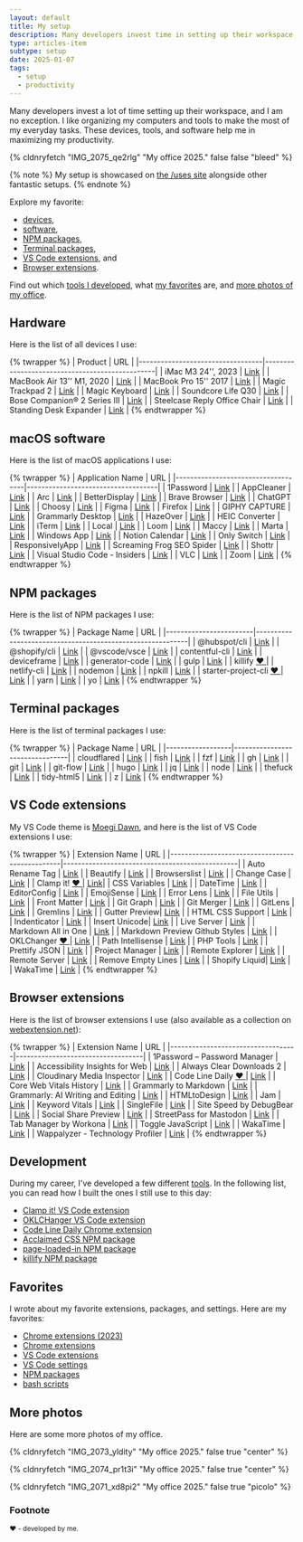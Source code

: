 ```yaml
---
layout: default
title: My setup
description: Many developers invest time in setting up their workspace, and I am no exception. These devices, tools, and software help me in maximizing my productivity.
type: articles-item
subtype: setup
date: 2025-01-07
tags:
  - setup
  - productivity
---
```


Many developers invest a lot of time setting up their workspace, and I am no exception.
I like organizing my computers and tools to make the most of my everyday tasks.
These devices, tools, and software help me in maximizing my productivity.

{% cldnryfetch "IMG_2075_qe2rlg" "My office 2025." false false "bleed" %}

{% note %}
My setup is showcased on [the /uses site](https://uses.tech/) alongside other fantastic setups.
{% endnote %}

Explore my favorite:

- [devices](#hardware),
- [software](#macos-software),
- [NPM packages](#npm-packages),
- [Terminal packages](#terminal-packages),
- [VS Code extensions](#vs-code-extensions), and
- [Browser extensions](#browser-extensions).

Find out which [tools I developed](#development), what [my favorites](#favorites) are, and [more photos of my office](#more-photos).

## Hardware

Here is the list of all devices I use:

{% twrapper %}
| Product                          | URL                                        |
|----------------------------------|------------------------------------------------|
| iMac M3 24'', 2023               | [Link](https://support.apple.com/en-us/117734) |
| MacBook Air 13'' M1, 2020        | [Link](https://support.apple.com/en-us/111883) |
| MacBook Pro 15'' 2017            | [Link](https://support.apple.com/en-us/111947) |
| Magic Trackpad 2                 | [Link](https://www.apple.com/shop/product/MXK93AM/A/magic-trackpad-usb%E2%80%91c-white-multi-touch-surface) |
| Magic Keyboard                   | [Link](https://www.apple.com/shop/product/MXCK3LL/A/magic-keyboard-with-touch-id-for-mac-models-with-apple-silicon-usb-c-us-english) |
| Soundcore Life Q30               | [Link](https://www.soundcore.com/products/A3028011?variant=37652049756350) |
| Bose Companion® 2 Series III     | [Link](https://www.bose.com/en_us/products/speakers/computer_speakers/companion-2-series-iii-multimedia-speaker-system.html) |
| Steelcase Reply Office Chair     | [Link](https://www.steelcase.com/products/office-chairs/reply/) |
| Standing Desk Expander           | [Link](https://webshop.schachermayer.com/cat/hr-HR/product/podizno-postolje-stola-expander-elektricno-podesavanje-vis-680-1180mm-ral9006/103327003) |
{% endtwrapper %}

## macOS software

Here is the list of macOS applications I use:

{% twrapper %}
| Application Name                   | URL                               |
|------------------------------------|------------------------------------|
| 1Password                          | [Link](https://1password.com/downloads/mac/) |
| AppCleaner                         | [Link](https://freemacsoft.net/appcleaner/) |
| Arc                                | [Link](https://arc.net/) |
| BetterDisplay                      | [Link](https://github.com/waydabber/BetterDisplay) |
| Brave Browser                      | [Link](https://brave.com/download/) |
| ChatGPT                            | [Link](https://chat.openai.com/) |
| Choosy                             | [Link](https://www.choosyosx.com/) |
| Figma                              | [Link](https://www.figma.com/downloads/) |
| Firefox                            | [Link](https://www.mozilla.org/en-US/firefox/new/) |
| GIPHY CAPTURE                      | [Link](https://giphy.com/apps/giphycapture) |
| Grammarly Desktop                  | [Link](https://www.grammarly.com/native/mac) |
| HazeOver                           | [Link](https://hazeover.com/) |
| HEIC Converter                     | [Link](https://apps.apple.com/us/app/heic-converter-to-jpg-png/id1294126402) |
| iTerm                              | [Link](https://iterm2.com/) |
| Local                              | [Link](https://localwp.com/) |
| Loom                               | [Link](https://www.loom.com/download) |
| Maccy                              | [Link](https://maccy.app/) |
| Marta                              | [Link](https://marta.sh/) |
| Windows App                        | [Link](https://apps.apple.com/us/app/windows-app/id1295203466?mt=12) |
| Notion Calendar                    | [Link](https://www.notion.so/) |
| Only Switch                        | [Link](https://github.com/jacklandrin/OnlySwitch) |
| ResponsivelyApp                    | [Link](https://responsively.app/) |
| Screaming Frog SEO Spider          | [Link](https://www.screamingfrog.co.uk/seo-spider/) |
| Shottr                             | [Link](https://shottr.cc/) |
| Visual Studio Code - Insiders      | [Link](https://code.visualstudio.com/insiders/) |
| VLC                                | [Link](https://www.videolan.org/vlc/download-macosx.html) |
| Zoom                               | [Link](https://zoom.us/download) |
{% endtwrapper %}

## NPM packages

Here is the list of NPM packages I use:

{% twrapper %}
| Package Name           | URL                                                   |
|------------------------|-----------------------------------------------------------|
| @hubspot/cli           | [Link](https://www.npmjs.com/package/@hubspot/cli) |
| @shopify/cli           | [Link](https://www.npmjs.com/package/@shopify/cli) |
| @vscode/vsce           | [Link](https://www.npmjs.com/package/@vscode/vsce) |
| contentful-cli         | [Link](https://www.npmjs.com/package/contentful-cli) |
| deviceframe            | [Link](https://www.npmjs.com/package/deviceframe) |
| generator-code         | [Link](https://www.npmjs.com/package/generator-code) |
| gulp                   | [Link](https://www.npmjs.com/package/gulp) |
| killify [♥️ ](#footnote) |
| netlify-cli            | [Link](https://www.npmjs.com/package/netlify-cli) |
| nodemon                | [Link](https://www.npmjs.com/package/nodemon) |
| npkill                 | [Link](https://www.npmjs.com/package/npkill) |
| starter-project-cli [♥️ ](#footnote) | [Link](https://www.npmjs.com/package/starter-project-cli) |
| yarn                   | [Link](https://www.npmjs.com/package/yarn) |
| yo                     | [Link](https://www.npmjs.com/package/yo) |
{% endtwrapper %}

## Terminal packages

Here is the list of terminal packages I use:

{% twrapper %}
| Package Name     | URL                            |
|------------------|--------------------------------|
| cloudflared      | [Link](https://developers.cloudflare.com/cloudflare-one/connections/connect-networks/get-started/create-local-tunnel/) |
| fish             | [Link](https://fishshell.com/) |
| fzf              | [Link](https://github.com/junegunn/fzf) |
| gh               | [Link](https://cli.github.com/) |
| git              | [Link](https://git-scm.com/) |
| git-flow         | [Link](https://github.com/nvie/gitflow) |
| hugo             | [Link](https://gohugo.io/getting-started/installing/) |
| jq               | [Link](https://stedolan.github.io/jq/) |
| node             | [Link](https://nodejs.org/) |
| thefuck          | [Link](https://github.com/nvbn/thefuck) |
| tidy-html5       | [Link](https://www.html-tidy.org/) |
| z                | [Link](https://github.com/rupa/z) |
{% endtwrapper %}

## VS Code extensions

My VS Code theme is [Moegi Dawn](https://marketplace.visualstudio.com/items?itemName=ddiu8081.moegi-theme), and here is the list of VS Code extensions I use:

{% twrapper %}
| Extension Name                                 | URL                                           |
|------------------------------------------------|------------------------------------------------|
| Auto Rename Tag                                | [Link](https://marketplace.visualstudio.com/items?itemName=formulahendry.auto-rename-tag)                     |
| Beautify      | [Link](https://marketplace.visualstudio.com/items?itemName=hookyqr.beautify) |
| Browserslist  | [Link](https://marketplace.visualstudio.com/items?itemName=webben.browserslist) |
| Change Case   | [Link](https://marketplace.visualstudio.com/items?itemName=wmaurer.change-case) |
| Clamp it! [♥️ ](#footnote)  | [Link](https://marketplace.visualstudio.com/items?itemName=starbist.clamp-it)|
| CSS Variables | [Link](https://marketplace.visualstudio.com/items?itemName=vunguyentuan.vscode-css-variables)                 |
| DateTime      | [Link](https://marketplace.visualstudio.com/items?itemName=rid9.datetime)    |
| EditorConfig  | [Link](https://marketplace.visualstudio.com/items?itemName=editorconfig.editorconfig) |
| EmojiSense    | [Link](https://marketplace.visualstudio.com/items?itemName=bierner.emojisense) |
| Error Lens    | [Link](https://marketplace.visualstudio.com/items?itemName=usernamehw.errorlens) |
| File Utils    | [Link](https://marketplace.visualstudio.com/items?itemName=sleistner.vscode-fileutils) |
| Front Matter  | [Link](https://marketplace.visualstudio.com/items?itemName=eliostruyf.vscode-front-matter)                    |
| Git Graph     | [Link](https://marketplace.visualstudio.com/items?itemName=mhutchie.git-graph) |
| Git Merger    | [Link](https://marketplace.visualstudio.com/items?itemName=shaharkazaz.git-merger) |
| GitLens       | [Link](https://marketplace.visualstudio.com/items?itemName=eamodio.gitlens)  |
| Gremlins      | [Link](https://marketplace.visualstudio.com/items?itemName=nhoizey.gremlins) |
| Gutter Preview| [Link](https://marketplace.visualstudio.com/items?itemName=kisstkondoros.vscode-gutter-preview)               |
| HTML CSS Support                               | [Link](https://marketplace.visualstudio.com/items?itemName=ecmel.vscode-html-css) |
| Indenticator  | [Link](https://marketplace.visualstudio.com/items?itemName=sirtori.indenticator) |
| Insert Unicode| [Link](https://marketplace.visualstudio.com/items?itemName=brunnerh.insert-unicode) |
| Live Server   | [Link](https://marketplace.visualstudio.com/items?itemName=ritwickdey.liveserver) |
| Markdown All in One                            | [Link](https://marketplace.visualstudio.com/items?itemName=yzhang.markdown-all-in-one) |
| Markdown Preview Github Styles                | [Link](https://marketplace.visualstudio.com/items?itemName=bierner.markdown-preview-github-styles)            |
| OKLChanger [♥️ ](#footnote) | [Link](https://marketplace.visualstudio.com/items?itemName=starbist.oklchanger) |
| Path Intellisense                              | [Link](https://marketplace.visualstudio.com/items?itemName=christian-kohler.path-intellisense)                |
| PHP Tools     | [Link](https://marketplace.visualstudio.com/items?itemName=devsense.phptools-vscode) |
| Prettify JSON | [Link](https://marketplace.visualstudio.com/items?itemName=mohsen1.prettify-json) |
| Project Manager                                | [Link](https://marketplace.visualstudio.com/items?itemName=alefragnani.project-manager) |
| Remote Explorer                                | [Link](https://marketplace.visualstudio.com/items?itemName=ms-vscode.remote-explorer) |
| Remote Server | [Link](https://marketplace.visualstudio.com/items?itemName=ms-vscode.remote-server) |
| Remove Empty Lines                             | [Link](https://marketplace.visualstudio.com/items?itemName=usernamehw.remove-empty-lines)                     |
| Shopify Liquid| [Link](https://marketplace.visualstudio.com/items?itemName=sissel.shopify-liquid) |
| WakaTime      | [Link](https://marketplace.visualstudio.com/items?itemName=wakatime.vscode-wakatime) |
{% endtwrapper %}

## Browser extensions

Here is the list of browser extensions I use (also available as a collection on [webextension.net](https://webextension.net/shared/collections/BnWQdNf8cvolzRGyDrSRosqL2ED1GPwX)):

{% twrapper %}
| Extension Name                    | URL                           |
|-----------------------------------|-----------------------------------|
| 1Password – Password Manager      | [Link](https://chromewebstore.google.com/detail/1password-%E2%80%93-password-mana/aeblfdkhhhdcdjpifhhbdiojplfjncoa) |
| Accessibility Insights for Web    | [Link](https://chromewebstore.google.com/detail/accessibility-insights-fo/pbjjkligggfmakdaogkfomddhfmpjeni) |
| Always Clear Downloads 2          | [Link](https://chromewebstore.google.com/detail/always-clear-downloads-2/jcajchndfkmnaefkhoaoiagemplbfffn) |
| Cloudinary Media Inspector        | [Link](https://chromewebstore.google.com/detail/cloudinary-media-inspecto/ehnkhkglbafecknplfmjklnnjimokpkg) |
| Code Line Daily [♥️ ](#footnote)                | [Link](https://chromewebstore.google.com/detail/code-line-daily/jfgojeolhopchbgfdgodicnaimmkbpbg) |
| Core Web Vitals History           | [Link](https://chromewebstore.google.com/detail/core-web-vitals-history/linoinhlmlapanldhngmmpiaaiofabea) |
| Grammarly to Markdown             | [Link](https://chromewebstore.google.com/detail/grammarly-to-markdown/bjodbpcjeogaihbekannledankhcjbgo) |
| Grammarly: AI Writing and Editing | [Link](https://chromewebstore.google.com/detail/grammarly-ai-writing-and/kbfnbcaeplbcioakkpcpgfkobkghlhen) |
| HTMLtoDesign                      | [Link](https://chromewebstore.google.com/detail/htmltodesign/ldnheaepmnmbjjjahokphckbpgciiaed) |
| Jam                               | [Link](https://chromewebstore.google.com/detail/jam/iohjgamcilhbgmhbnllfolmkmmekfmci) |
| Keyword Vitals                    | [Link](https://chromewebstore.google.com/detail/keyword-vitals/jkmbgmcdmfpdcfninbmgabkbhhlnabbh) |
| SingleFile                        | [Link](https://chromewebstore.google.com/detail/singlefile/mpiodijhokgodhhofbcjdecpffjipkle) |
| Site Speed by DebugBear           | [Link](https://chromewebstore.google.com/detail/site-speed-by-debugbear/peomeonecjebolgekpnddgpgdigmpblc) |
| Social Share Preview              | [Link](https://chromewebstore.google.com/detail/social-share-preview/ggnikicjfklimmffbkhknndafpdlabib) |
| StreetPass for Mastodon           | [Link](https://chromewebstore.google.com/detail/streetpass-for-mastodon/fphjfedjhinpnjblomfebcjjpdpakhhn) |
| Tab Manager by Workona            | [Link](https://workona.com/signup/?referral=f7d57c59-a19b-4133-9739-5e5249ec7542) |
| Toggle JavaScript                 | [Link](https://chromewebstore.google.com/detail/toggle-javascript/cidlcjdalomndpeagkjpnefhljffbnlo) |
| WakaTime                          | [Link](https://chromewebstore.google.com/detail/wakatime/jnbbnacmeggbgdjgaoojpmhdlkkpblgi) |
| Wappalyzer - Technology Profiler  | [Link](https://chromewebstore.google.com/detail/wappalyzer-technology-pro/gppongmhjkpfnbhagpmjfkannfbllamg) |
{% endtwrapper %}

## Development

During my career, I've developed a few different [tools](/tags/tools/). In the following list, you can read how I built the ones I still use to this day:

- [Clamp it! VS Code extension](/articles/clamp-it/)
- [OKLCHanger VS Code extension](/articles/oklchanger/)
- [Code Line Daily Chrome extension](/articles/the-first-year-of-my-side-project-code-line-daily/)
- [Acclaimed CSS NPM package](/articles/extracting-and-using-critical-css-on-my-eleventy-site/)
- [page-loaded-in NPM package](/articles/how-to-measure-page-loading-time-with-performance-api/)
- [killify NPM package](/articles/my-favorite-npm-packages/#killify)

## Favorites

I wrote about my favorite extensions, packages, and settings. Here are my favorites:

- [Chrome extensions (2023)](/articles/my-favorite-chrome-extensions-for-web-development-mostly-2023/)
- [Chrome extensions](/articles/my-favorite-chrome-extensions-for-web-development-mostly/)
- [VS Code extensions](/articles/my-favorite-vs-code-extensions-2023/)
- [VS Code settings](/articles/my-favorite-vs-code-settings/)
- [NPM packages](/articles/my-favorite-npm-packages/)
- [bash scripts](/articles/my-favorite-bash-shortcuts/)

## More photos

Here are some more photos of my office.

{% cldnryfetch "IMG_2073_yldity" "My office 2025." false true "center" %}

{% cldnryfetch "IMG_2074_pr1t3i" "My office 2025." false true "center" %}

{% cldnryfetch "IMG_2071_xd8pi2" "My office 2025." false true "picolo" %}

### Footnote

<small>♥️  - developed by me.</small>
